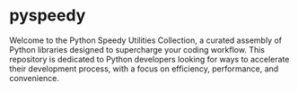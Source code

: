 # pyspeedy
Welcome to the Python Speedy Utilities Collection, a curated assembly of Python libraries designed to supercharge your coding workflow. This repository is dedicated to Python developers looking for ways to accelerate their development process, with a focus on efficiency, performance, and convenience.
